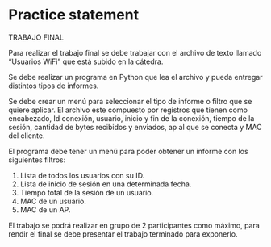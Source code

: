 # Practice statement

TRABAJO FINAL

Para realizar el trabajo final se debe trabajar con el archivo de texto llamado “Usuarios
WiFi” que está subido en la cátedra.

Se debe realizar un programa en Python que lea el archivo y pueda entregar distintos
tipos de informes.

Se debe crear un menú para seleccionar el tipo de informe o filtro que se quiere aplicar.
El archivo este compuesto por registros que tienen como encabezado, Id conexión,
usuario, inicio y fin de la conexión, tiempo de la sesión, cantidad de bytes recibidos y
enviados, ap al que se conecta y MAC del cliente.

El programa debe tener un menú para poder obtener un informe con los siguientes
filtros:
1. Lista de todos los usuarios con su ID.
2. Lista de inicio de sesión en una determinada fecha.
3. Tiempo total de la sesión de un usuario.
4. MAC de un usuario.
5. MAC de un AP.

El trabajo se podrá realizar en grupo de 2 participantes como máximo, para rendir el
final se debe presentar el trabajo terminado para exponerlo.
